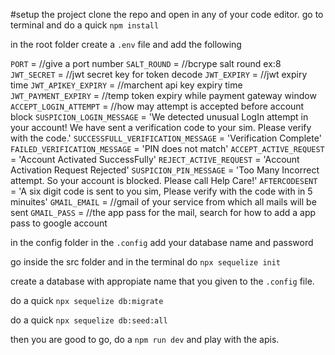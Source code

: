 #setup the project
clone the repo and open in any of your code editor.
go to terminal and do a quick
`npm install`

in the root folder create a `.env` file and add the following

`PORT` = //give a port number
`SALT_ROUND` = //bcrype salt round ex:8
`JWT_SECRET` = //jwt secret key for token decode
`JWT_EXPIRY` = //jwt expiry time
`JWT_APIKEY_EXPIRY` = //marchent api key expiry time
`JWT_PAYMENT_EXPIRY` = //temp token expiry while payment gateway window
`ACCEPT_LOGIN_ATTEMPT` = //how may attempt is accepted before account block
`SUSPICION_LOGIN_MESSAGE` = 'We detected unusual LogIn attempt in your account! We have sent a verification code to your sim. Please verify with the code.'
`SUCCESSFULL_VERIFICATION_MESSAGE` = 'Verification Complete'
`FAILED_VERIFICATION_MESSAGE` = 'PIN does not match'
`ACCEPT_ACTIVE_REQUEST` = 'Account Activated SuccessFully'
`REJECT_ACTIVE_REQUEST` = 'Account Activation Request Rejected'
`SUSPICION_PIN_MESSAGE` = 'Too Many Incorrect attempt. So your account is blocked. Please call Help Care!'
`AFTERCODESENT` = 'A six digit code is sent to you sim, Please verify with the code with in 5 minuites'
`GMAIL_EMAIL` = //gmail of your service from which all mails will be sent
`GMAIL_PASS`  = //the app pass for the mail, search for how to add a app pass to google account

in the config folder in the `.config` add your database name and password

go inside the src folder and in the terminal do `npx sequelize init`

create a database with appropiate name that you given to the `.config` file.

do a quick `npx sequelize db:migrate`

do a quick `npx sequelize db:seed:all`

then you are good to go, do a `npm run dev` and play with the apis.